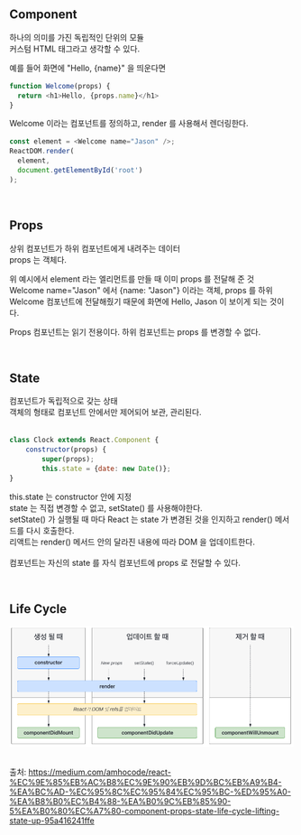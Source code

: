 
<br>

## Component ##

하나의 의미를 가진 독립적인 단위의 모듈 <br>
커스텀 HTML 태그라고 생각할 수 있다.<br>

예를 들어 화면에 "Hello, {name}" 을 띄운다면

```javascript
function Welcome(props) {
  return <h1>Hello, {props.name}</h1>
}
```

Welcome 이라는 컴포넌트를 정의하고, render 를 사용해서 렌더링한다. <br>

```javascript
const element = <Welcome name="Jason" />;
ReactDOM.render(
  element, 
  document.getElementById('root')
);
```

<br>

## Props ##

상위 컴포넌트가 하위 컴포넌트에게 내려주는 데이터 <br>
props 는 객체다.

위 예시에서 element 라는 엘리먼트를 만들 때 이미 props 를 전달해 준 것 <br>
Welcome name="Jason" 에서 {name: "Jason"} 이라는 객체, props 를 하위 Welcome 컴포넌트에 전달해줬기 때문에 화면에 Hello, Jason 이 보이게 되는 것이다.<br>

Props 컴포넌트는 읽기 전용이다. 하위 컴포넌트는 props 를 변경할 수 없다.

<br>

## State ##

컴포넌트가 독립적으로 갖는 상태 <br>
객체의 형태로 컴포넌트 안에서만 제어되어 보관, 관리된다. <br><br>

```javascript
class Clock extends React.Component {
    constructor(props) {
        super(props);
        this.state = {date: new Date()};
}
```

this.state 는 constructor 안에 지정 <br>
state 는 직접 변경할 수 없고, setState() 를 사용해야한다. <br>
setState() 가 실행될 때 마다 React 는 state 가 변경된 것을 인지하고 render() 메서드를 다시 호출한다. <br>
리액트는 render() 메서드 안의 달라진 내용에 따라 DOM 을 업데이트한다. <br><br>
컴포넌트는 자신의 state 를 자식 컴포넌트에 props 로 전달할 수 있다.

<br>


## Life Cycle ##

<img src="../Image/react1.png">
<br>
<br>

출처: https://medium.com/amhocode/react-%EC%9E%85%EB%AC%B8%EC%9E%90%EB%9D%BC%EB%A9%B4-%EA%BC%AD-%EC%95%8C%EC%95%84%EC%95%BC-%ED%95%A0-%EA%B8%B0%EC%B4%88-%EA%B0%9C%EB%85%90-5%EA%B0%80%EC%A7%80-component-props-state-life-cycle-lifting-state-up-95a416241ffe